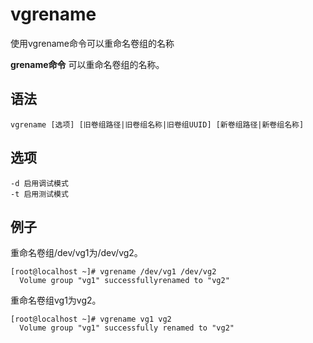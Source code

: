 # vgrename

使用vgrename命令可以重命名卷组的名称


**grename命令** 可以重命名卷组的名称。

## 语法

```
vgrename [选项] [旧卷组路径|旧卷组名称|旧卷组UUID] [新卷组路径|新卷组名称]
```

## 选项

```
-d 启用调试模式
-t 启用测试模式
```

## 例子

重命名卷组/dev/vg1为/dev/vg2。

```
[root@localhost ~]# vgrename /dev/vg1 /dev/vg2
  Volume group "vg1" successfullyrenamed to "vg2"
```

重命名卷组vg1为vg2。

```
[root@localhost ~]# vgrename vg1 vg2
  Volume group "vg1" successfully renamed to "vg2"
```


